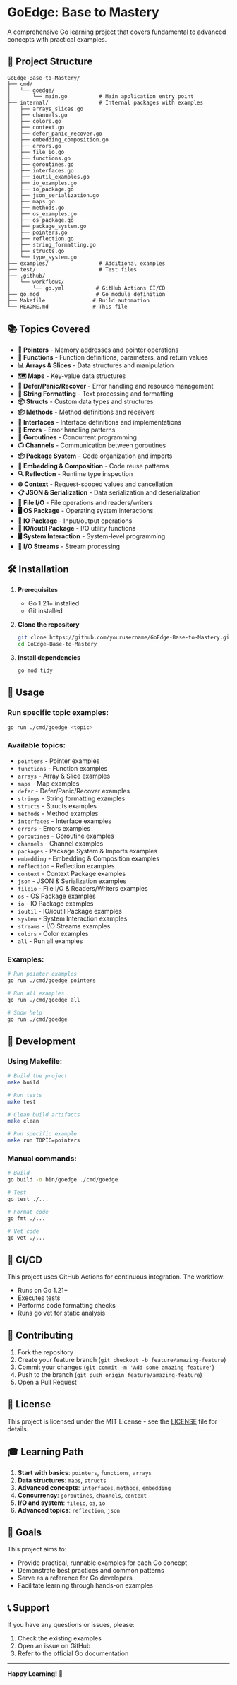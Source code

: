 # GoEdge: Base to Mastery

A comprehensive Go learning project that covers fundamental to advanced concepts with practical examples.

## 🚀 Project Structure

```
GoEdge-Base-to-Mastery/
├── cmd/
│   └── goedge/
│       └── main.go          # Main application entry point
├── internal/                # Internal packages with examples
│   ├── arrays_slices.go
│   ├── channels.go
│   ├── colors.go
│   ├── context.go
│   ├── defer_panic_recover.go
│   ├── embedding_composition.go
│   ├── errors.go
│   ├── file_io.go
│   ├── functions.go
│   ├── goroutines.go
│   ├── interfaces.go
│   ├── ioutil_examples.go
│   ├── io_examples.go
│   ├── io_package.go
│   ├── json_serialization.go
│   ├── maps.go
│   ├── methods.go
│   ├── os_examples.go
│   ├── os_package.go
│   ├── package_system.go
│   ├── pointers.go
│   ├── reflection.go
│   ├── string_formatting.go
│   ├── structs.go
│   └── type_system.go
├── examples/                # Additional examples
├── test/                    # Test files
├── .github/
│   └── workflows/
│       └── go.yml          # GitHub Actions CI/CD
├── go.mod                  # Go module definition
├── Makefile               # Build automation
└── README.md              # This file
```

## 📚 Topics Covered

- **🔗 Pointers** - Memory addresses and pointer operations
- **🔧 Functions** - Function definitions, parameters, and return values
- **📊 Arrays & Slices** - Data structures and manipulation
- **🗺️ Maps** - Key-value data structures
- **🔄 Defer/Panic/Recover** - Error handling and resource management
- **📝 String Formatting** - Text processing and formatting
- **📦 Structs** - Custom data types and structures
- **📦 Methods** - Method definitions and receivers
- **🔌 Interfaces** - Interface definitions and implementations
- **🔌 Errors** - Error handling patterns
- **🚀 Goroutines** - Concurrent programming
- **📺 Channels** - Communication between goroutines
- **📦 Package System** - Code organization and imports
- **🧩 Embedding & Composition** - Code reuse patterns
- **🔍 Reflection** - Runtime type inspection
- **🌐 Context** - Request-scoped values and cancellation
- **📋 JSON & Serialization** - Data serialization and deserialization
- **📁 File I/O** - File operations and readers/writers
- **🖥️ OS Package** - Operating system interactions
- **📄 IO Package** - Input/output operations
- **📁 IO/ioutil Package** - I/O utility functions
- **🖥️ System Interaction** - System-level programming
- **📄 I/O Streams** - Stream processing

## 🛠️ Installation

1. **Prerequisites**
   - Go 1.21+ installed
   - Git installed

2. **Clone the repository**
   ```bash
   git clone https://github.com/yourusername/GoEdge-Base-to-Mastery.git
   cd GoEdge-Base-to-Mastery
   ```

3. **Install dependencies**
   ```bash
   go mod tidy
   ```

## 🎯 Usage

### Run specific topic examples:
```bash
go run ./cmd/goedge <topic>
```

### Available topics:
- `pointers` - Pointer examples
- `functions` - Function examples
- `arrays` - Array & Slice examples
- `maps` - Map examples
- `defer` - Defer/Panic/Recover examples
- `strings` - String formatting examples
- `structs` - Structs examples
- `methods` - Method examples
- `interfaces` - Interface examples
- `errors` - Errors examples
- `goroutines` - Goroutine examples
- `channels` - Channel examples
- `packages` - Package System & Imports examples
- `embedding` - Embedding & Composition examples
- `reflection` - Reflection examples
- `context` - Context Package examples
- `json` - JSON & Serialization examples
- `fileio` - File I/O & Readers/Writers examples
- `os` - OS Package examples
- `io` - IO Package examples
- `ioutil` - IO/ioutil Package examples
- `system` - System Interaction examples
- `streams` - I/O Streams examples
- `colors` - Color examples
- `all` - Run all examples

### Examples:
```bash
# Run pointer examples
go run ./cmd/goedge pointers

# Run all examples
go run ./cmd/goedge all

# Show help
go run ./cmd/goedge
```

## 🔧 Development

### Using Makefile:
```bash
# Build the project
make build

# Run tests
make test

# Clean build artifacts
make clean

# Run specific example
make run TOPIC=pointers
```

### Manual commands:
```bash
# Build
go build -o bin/goedge ./cmd/goedge

# Test
go test ./...

# Format code
go fmt ./...

# Vet code
go vet ./...
```

## 🚀 CI/CD

This project uses GitHub Actions for continuous integration. The workflow:
- Runs on Go 1.21+
- Executes tests
- Performs code formatting checks
- Runs go vet for static analysis

## 🤝 Contributing

1. Fork the repository
2. Create your feature branch (`git checkout -b feature/amazing-feature`)
3. Commit your changes (`git commit -m 'Add some amazing feature'`)
4. Push to the branch (`git push origin feature/amazing-feature`)
5. Open a Pull Request

## 📝 License

This project is licensed under the MIT License - see the [LICENSE](LICENSE) file for details.

## 🎓 Learning Path

1. **Start with basics**: `pointers`, `functions`, `arrays`
2. **Data structures**: `maps`, `structs`
3. **Advanced concepts**: `interfaces`, `methods`, `embedding`
4. **Concurrency**: `goroutines`, `channels`, `context`
5. **I/O and system**: `fileio`, `os`, `io`
6. **Advanced topics**: `reflection`, `json`

## 🎯 Goals

This project aims to:
- Provide practical, runnable examples for each Go concept
- Demonstrate best practices and common patterns
- Serve as a reference for Go developers
- Facilitate learning through hands-on examples

## 📞 Support

If you have any questions or issues, please:
1. Check the existing examples
2. Open an issue on GitHub
3. Refer to the official Go documentation

---

**Happy Learning! 🎉**